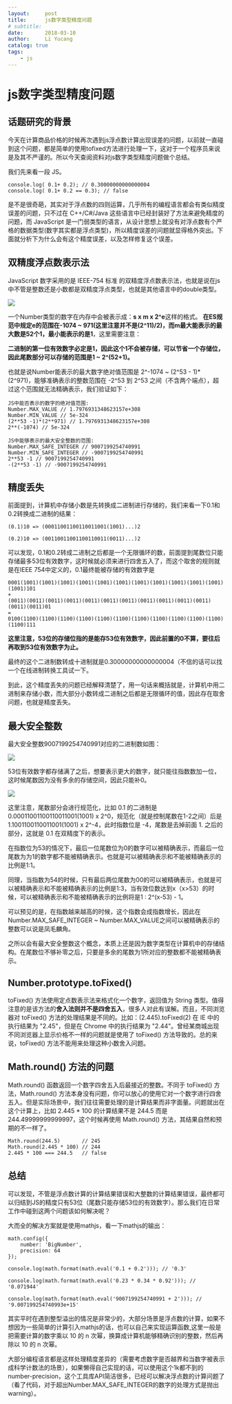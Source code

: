 ```yaml
---
layout:     post
title:      js数字类型精度问题
# subtitle:
date:       2018-03-10
author:     Li Yucang
catalog: true
tags:
    - js
---
```


# js数字类型精度问题

## 话题研究的背景

今天在计算商品价格的时候再次遇到js浮点数计算出现误差的问题，以前就一直碰到这个问题，都是简单的使用tofixed方法进行处理一下，这对于一个程序员来说是及其不严谨的。所以今天查阅资料对js数字类型精度问题做个总结。

我们先来看一段 JS。

````
console.log( 0.1+ 0.2); // 0.30000000000000004
console.log( 0.1+ 0.2 == 0.3); // false
````

是不是很奇葩，其实对于浮点数的四则运算，几乎所有的编程语言都会有类似精度误差的问题，只不过在 C++/C#/Java 这些语言中已经封装好了方法来避免精度的问题，而 JavaScript 是一门弱类型的语言，从设计思想上就没有对浮点数有个严格的数据类型(数字其实都是浮点类型)，所以精度误差的问题就显得格外突出。下面就分析下为什么会有这个精度误差，以及怎样修复这个误差。

## 双精度浮点数表示法

JavaScript 数字采用的是 IEEE-754 标准 的双精度浮点数表示法，也就是说在js中不管是整数还是小数都是双精度浮点类型，也就是其他语言中的double类型。

![](http://cdn.vivigo.xyz/blog/1552642295784_7171.jpg)

一个Number类型的数字在内存中会被表示成：**s x m x 2^e**这样的格式。
**在ES规范中规定e的范围在-1074 ~ 971(这里注意并不是(2^11)/2)，而m最大能表示的最大数是52个1，最小能表示的是1**，这里需要注意：

**二进制的第一位有效数字必定是1，因此这个1不会被存储，可以节省一个存储位，因此尾数部分可以存储的范围是1 ~ 2^(52+1)。**

也就是说Number能表示的最大数字绝对值范围是 2^-1074 ~ (2^53 - 1)*(2^971)，能够准确表示的整数范围在 -2^53 到 2^53 之间（不含两个端点），超过这个范围就无法精确表示，我们验证如下：

````
JS中能否表示的数字的绝对值范围:
Number.MAX_VALUE // 1.7976931348623157e+308
Number.MIN_VALUE // 5e-324
(2**53 -1)*(2**971) // 1.7976931348623157e+308
2**(-1074) // 5e-324

JS中能够表示的最大安全整数的范围:
Number.MAX_SAFE_INTEGER // 9007199254740991
Number.MIN_SAFE_INTEGER // -9007199254740991
2**53 -1 // 9007199254740991
-(2**53 -1) // -9007199254740991
````

## 精度丢失

前面提到，计算机中存储小数是先转换成二进制进行存储的，我们来看一下0.1和0.2转换成二进制的结果：

````
(0.1)10 => (00011001100110011001(1001)...)2

(0.2)10 => (00110011001100110011(0011)...)2
````

可以发现，0.1和0.2转成二进制之后都是一个无限循环的数，前面提到尾数位只能存储最多53位有效数字，这时候就必须来进行四舍五入了，而这个取舍的规则就是在IEEE 754中定义的，0.1最终能被存储的有效数字是

````
0001(1001)(1001)(1001)(1001)(1001)(1001)(1001)(1001)(1001)(1001)(1001)(1001)101
+
(0011)(0011)(0011)(0011)(0011)(0011)(0011)(0011)(0011)(0011)(0011)(0011)(0011)01
=
0100(1100)(1100)(1100)(1100)(1100)(1100)(1100)(1100)(1100)(1100)(1100)(1100)111
````

**这里注意，53位的存储位指的是能存53位有效数字，因此前置的0不算，要往后再取到53位有效数字为止。**

最终的这个二进制数转成十进制就是0.30000000000000004（不信的话可以找一个在线进制转换工具试一下。

到此，这个精度丢失的问题已经解释清楚了，用一句话来概括就是，计算机中用二进制来存储小数，而大部分小数转成二进制之后都是无限循环的值，因此存在取舍问题，也就是精度丢失。

## 最大安全整数

最大安全整数9007199254740991对应的二进制数如图： 

![](http://cdn.vivigo.xyz/blog/1552642295878_8331.jpg)

53位有效数字都存储满了之后，想要表示更大的数字，就只能往指数数加一位，这时候尾数因为没有多余的存储空间，因此只能补0。

![](http://cdn.vivigo.xyz/blog/1552642295951_596.jpg)

这里注意，尾数部分会进行规范化，比如 0.1 的二进制是 0.00011001100110011001(1001) x 2^0，规范化（就是控制尾数在1-2之间）后是 1.1001100110011001(1001) x 2^-4，此时指数位是 -4，尾数是去掉前面 1. 之后的部分，这就是 0.1 在双精度下的表示。

在指数位为53的情况下，最后一位尾数位为0的数字可以被精确表示，而最后一位尾数为为1的数字都不能被精确表示。也就是可以被精确表示和不能被精确表示的比例是1:1。

同理，当指数为54的时候，只有最后两位尾数为00的可以被精确表示，也就是可以被精确表示和不能被精确表示的比例是1:3，当有效位数达到x（x>53）的时候，可以被精确表示和不能被精确表示的比例将是1 : 2^(x-53) - 1。

可以预见的是，在指数越来越高的时候，这个指数会成指数增长，因此在Number.MAX_SAFE_INTEGER ~ Number.MAX_VALUE之间可以被精确表示的整数可以说是凤毛麟角。

之所以会有最大安全整数这个概念，本质上还是因为数字类型在计算机中的存储结构。在尾数位不够补零之后，只要是多余的尾数为1所对应的整数都不能被精确表示。

## Number.prototype.toFixed() 

toFixed() 方法使用定点数表示法来格式化一个数字，返回值为 String 类型。值得注意的是该方法的**舍入法则并不是四舍五入**，很多人对此有误解。而且，不同浏览器对 toFixed() 方法的处理结果是不同的。比如：(2.445).toFixed(2) 在 IE 中的执行结果为 "2.45"，但是在 Chrome 中的执行结果为 "2.44"。曾经某商城出现不同浏览器上显示价格不一样的问题就是使用了 toFixed() 方法导致的。总的来说，toFixed() 方法不能用来处理这种小数舍入问题。

## Math.round() 方法的问题

Math.round() 函数返回一个数字四舍五入后最接近的整数。不同于 toFixed() 方法，Math.round() 方法本身没有问题，你可以放心的使用它对一个数字进行四舍五入。但是实际场景中，我们往往需要处理的是计算结果而非字面量。问题就出在这个计算上，比如 2.445 * 100 的计算结果不是 244.5 而是 244.49999999999997，这个时候再使用 Math.round() 方法，其结果自然和预期的不一样了。

````
Math.round(244.5)       // 245
Math.round(2.445 * 100) // 244
2.445 * 100 === 244.5   // false
````

## 总结

可以发现，不管是浮点数计算的计算结果错误和大整数的计算结果错误，最终都可以归结到JS的精度只有53位（尾数只能存储53位的有效数字）。那么我们在日常工作中碰到这两个问题该如何解决呢？

大而全的解决方案就是使用mathjs，看一下mathjs的输出：

````
math.config({
    number: 'BigNumber',      
    precision: 64 
});

console.log(math.format(math.eval('0.1 + 0.2'))); // '0.3'

console.log(math.format(math.eval('0.23 * 0.34 * 0.92'))); // '0.071944'

console.log(math.format(math.eval('9007199254740991 + 2'))); // '9.007199254740993e+15'

````

其实平时在遇到整型溢出的情况是非常少的，大部分场景是浮点数的计算，如果不想因为一些简单的计算引入mathjs的话，也可以自己来实现运算函数,这里一般是把需要计算的数字乘以 10 的 n 次幂，换算成计算机能够精确识别的整数，然后再除以 10 的 n 次幂。

大部分编程语言都是这样处理精度差异的（需要考虑数字是否越界和当数字被表示成科学计数法的场景），如果懒得自己实现的话，可以使用这个1k都不到的number-precision，这个工具库API简洁很多，已经可以解决浮点数的计算问题了（看了代码，对于超出Number.MAX_SAFE_INTEGER的数字的处理方式是抛出warning）。
